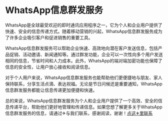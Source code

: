 # WhatsApp信息群发服务

WhatsApp是全球最受欢迎的即时通讯应用程序之一，它为个人和企业用户提供了快速、安全的信息传递方式。随着移动营销的兴起，WhatsApp信息群发服务成为了许多企业吸引客户和促进销售的重要工具。

WhatsApp信息群发服务可以帮助企业快速、高效地向潜在客户发送信息，包括产品促销、活动邀请、新闻通知等。通过群发功能，企业可以一次性向多个用户发送相同的信息，节省时间和人力成本。此外，WhatsApp的端对端加密功能也保障了信息的安全性，让用户放心接收和阅读信息。

对于个人用户来说，WhatsApp信息群发服务也能帮助他们更便捷地与朋友、家人保持联系，分享生活点滴、表达祝福。无论是节日问候还是重要通知，WhatsApp信息群发服务都能让信息传递更加便捷和快速。

总的来说，WhatsApp信息群发服务为个人和企业用户提供了一个高效、安全的信息传递平台，帮助他们更好地管理和传递信息。如果您想了解更多关于WhatsApp信息群发服务的信息，请通过✈与我们联系，感谢阅读，谢谢！[点这✈里联系](https://d.k02.cc)
